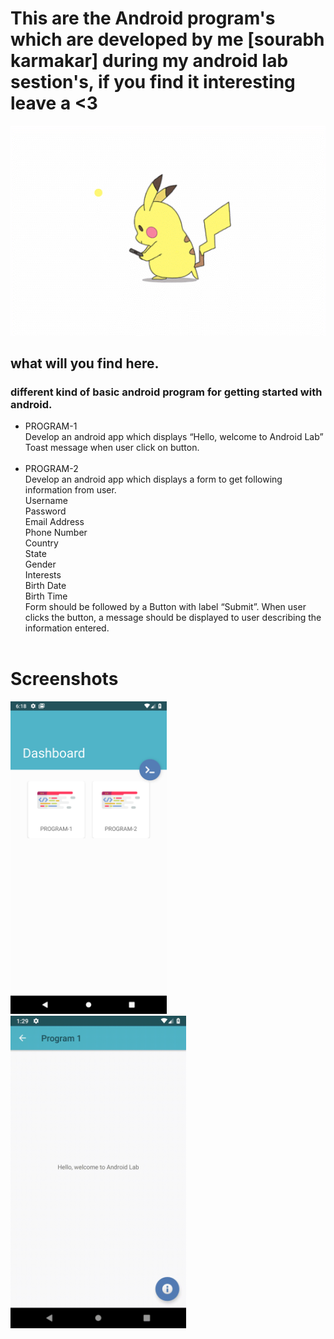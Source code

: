 # This are the Android program's which are developed by me [sourabh karmakar] during my android lab sestion's, if you find it interesting leave a <3

<img src="gifs/pikachu-loader.gif">

## what will you find here.
### different kind of basic android program for getting started with android.

- PROGRAM-1 <br> 
Develop an android app which displays “Hello, welcome to Android Lab” Toast message
when user click on button. <br><br>
- PROGRAM-2<br>
Develop an android app which displays a form to get following information from user.<br>
Username<br>
Password<br>
Email Address<br>
Phone Number<br>
Country<br>
State<br>
Gender<br>
Interests<br>
Birth Date<br>
Birth Time<br>
Form should be followed by a Button with label “Submit”. When user clicks the button, a
message should be displayed to user describing the information entered. <br><br>

# Screenshots
<img src="Screenshots/Screenshot_1535806138.png" height="500px">
<img src="gifs/pro1.gif" height="500px">


